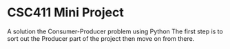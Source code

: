 # CSC411 Mini Project
A solution the Consumer-Producer problem using Python The first step is to sort out the Producer part of the project then move on from there. 


